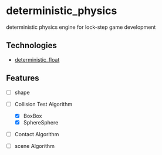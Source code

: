 # deterministic_physics
deterministic physics engine for lock-step game development

## Technologies
* [deterministic_float](https://github.com/devlinzhou/deterministic_float)

## Features
- [ ] shape
- [ ] Collision Test Algorithm
    - [x] BoxBox
    - [x] SphereSphere
- [ ] Contact Algorithm

- [ ] scene Algorithm
